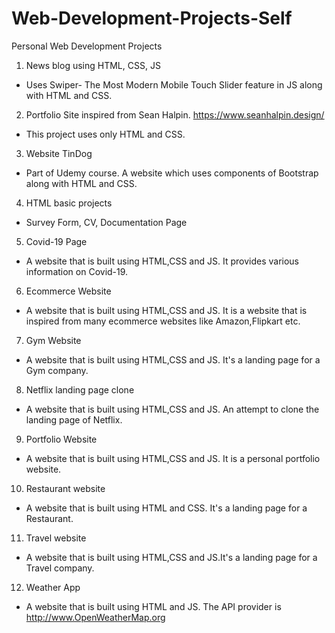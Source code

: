 # Web-Development-Projects-Self

Personal Web Development Projects
<br>
1) News blog using HTML, CSS, JS
  - Uses Swiper- The Most Modern Mobile Touch Slider feature in JS along with HTML and CSS.

2) Portfolio Site inspired from Sean Halpin. https://www.seanhalpin.design/
  - This project uses only HTML and CSS.

3) Website TinDog
  - Part of Udemy course. A website which uses components of Bootstrap along with HTML and CSS.

4) HTML basic projects
  - Survey Form, CV, Documentation Page

5) Covid-19 Page
  - A website that is built using HTML,CSS and JS. It provides various information on Covid-19.

6) Ecommerce Website
  - A website that is built using HTML,CSS and JS. It is a website that is inspired from many ecommerce websites like Amazon,Flipkart etc.

7) Gym Website
  - A website that is built using HTML,CSS and JS. It's a landing page for a Gym company.

8) Netflix landing page clone
  - A website that is built using HTML,CSS and JS. An attempt to clone the landing page of Netflix.

9) Portfolio Website
  - A website that is built using HTML,CSS and JS. It is a personal portfolio website.

10) Restaurant website
  - A website that is built using HTML and CSS. It's a landing page for a Restaurant.

11) Travel website
  - A website that is built using HTML,CSS and JS.It's a landing page for a Travel company.

12) Weather App 
  - A website that is built using HTML and JS. The API provider is http://www.OpenWeatherMap.org
